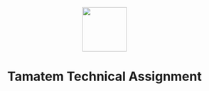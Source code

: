 <p align="center">
    <a href="https://tamatem.co/" target="_blank">
        <img src="https://tamatem.co/wp-content/uploads/2022/01/Tamatem-Logo.svg" height="100px">
    </a>
    <h1 align="center">Tamatem Technical Assignment</h1>
    <br>
</p>
